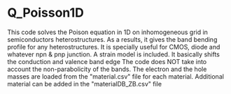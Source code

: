 # Q_Poisson1D

This code solves the Poison equation in 1D on inhomogeneous grid in semiconductors heterostructures. As a results, it gives the band bending profile for any heterostructures. It is specially useful for CMOS, diode and whatever npn & pnp junction. 
A strain model is included. It basically shifts the conduction and valence band edge
The code does NOT take into account the non-parabolicity of the bands. The electron and the hole masses are loaded from the "material.csv" file for each material.
Additional material can be added in the "materialDB_ZB.csv" file
